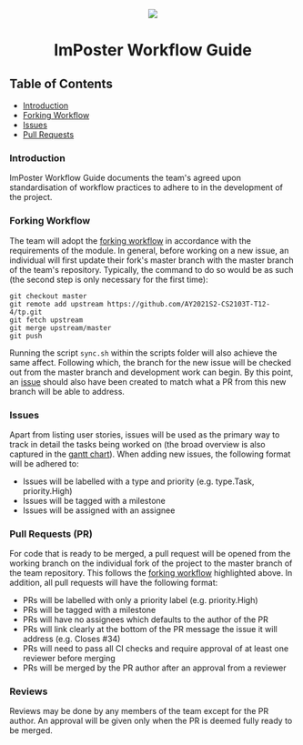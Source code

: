 <p align="center">
  <img src="images/tjtanjin.png/ImPoster.png" />
  <h1 align="center">ImPoster Workflow Guide</h1>
</p>

## Table of Contents
* [Introduction](#introduction)
* [Forking Workflow](#forking-workflow)
* [Issues](#issues)
* [Pull Requests](#pull-requests-pr)

### Introduction
ImPoster Workflow Guide documents the team's agreed upon standardisation of workflow practices to adhere to in the development of the project.

### Forking Workflow
The team will adopt the [forking workflow](https://nus-cs2103-ay2021s2.github.io/website/schedule/week7/topics.html#w7-7-project-mgt-workflows) in accordance with the requirements of the module. In general, before working on a new issue, an individual will first update their fork's master branch with the master branch of the team's repository. Typically, the command to do so would be as such (the second step is only necessary for the first time):
```
git checkout master
git remote add upstream https://github.com/AY2021S2-CS2103T-T12-4/tp.git
git fetch upstream
git merge upstream/master
git push
```
Running the script `sync.sh` within the scripts folder will also achieve the same affect. Following which, the branch for the new issue will be checked out from the master branch and development work can begin. By this point, an [issue](#issues) should also have been created to match what a PR from this new branch will be able to address.

### Issues
Apart from listing user stories, issues will be used as the primary way to track in detail the tasks being worked on (the broad overview is also captured in the [gantt chart](https://docs.google.com/spreadsheets/d/10HzmFh2pCHIu-8VpJSCRy0jzpVehnYpm/edit#gid=577662797)). When adding new issues, the following format will be adhered to:
- Issues will be labelled with a type and priority (e.g. type.Task, priority.High)
- Issues will be tagged with a milestone
- Issues will be assigned with an assignee

### Pull Requests (PR)
For code that is ready to be merged, a pull request will be opened from the working branch on the individual fork of the project to the master branch of the team repository. This follows the [forking workflow](#forking-workflow) highlighted above. In addition, all pull requests will have the following format:
- PRs will be labelled with only a priority label (e.g. priority.High)
- PRs will be tagged with a milestone
- PRs will have no assignees which defaults to the author of the PR
- PRs will link clearly at the bottom of the PR message the issue it will address (e.g. Closes #34)
- PRs will need to pass all CI checks and require approval of at least one reviewer before merging
- PRs will be merged by the PR author after an approval from a reviewer

### Reviews
Reviews may be done by any members of the team except for the PR author. An approval will be given only when the PR is deemed fully ready to be merged.
